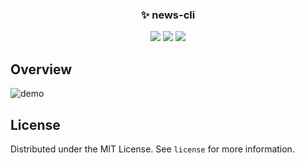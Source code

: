 <p align="center">
  <h3 align="center">✨ news-cli</h3>
</p>

<p align="center">
  <img src="https://img.shields.io/github/workflow/status/maxam2017/news-cli/deploy?style=flat-square">
  <img src="https://img.shields.io/badge/language-typescript-blue?style=flat-square"/>
  <img src="https://img.shields.io/github/license/maxam2017/news-cli?style=flat-square"/>
</p>

## Overview
![demo](https://i.imgur.com/Av2llPY.gif)

## License
Distributed under the MIT License. See `license` for more information.
